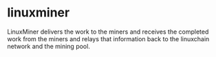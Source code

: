 # linuxminer
LinuxMiner delivers the work to the miners and receives the completed work from the miners and relays that information back to the linuxchain network and the mining pool. 
